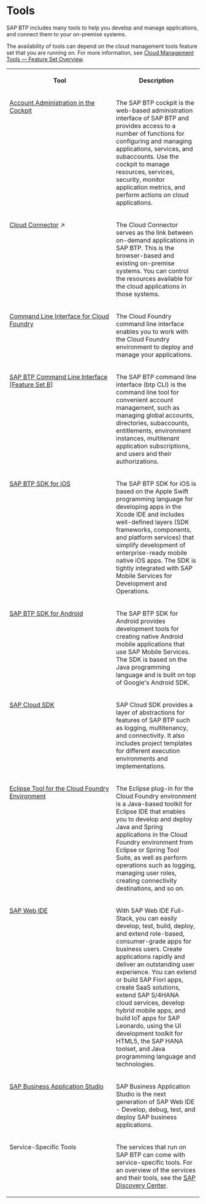 <!-- loioabcae5b568c94e5391a74d15f5db9213 -->

# Tools

SAP BTP includes many tools to help you develop and manage applications, and connect them to your on-premise systems.

The availability of tools can depend on the cloud management tools feature set that you are running on. For more information, see [Cloud Management Tools — Feature Set Overview](cloud-management-tools-feature-set-overview-caf4e4e.md).


<table>
<tr>
<th valign="top">

Tool



</th>
<th valign="top">

Description



</th>
</tr>
<tr>
<td valign="top">

[Account Administration in the Cockpit](../50-administration-and-ops/account-administration-in-the-cockpit-8061ecc.md)



</td>
<td valign="top">

The SAP BTP cockpit is the web-based administration interface of SAP BTP and provides access to a number of functions for configuring and managing applications, services, and subaccounts. Use the cockpit to manage resources, services, security, monitor application metrics, and perform actions on cloud applications.



</td>
</tr>
<tr>
<td valign="top">

[Cloud Connector](https://help.sap.com/viewer/cca91383641e40ffbe03bdc78f00f681/Cloud/en-US/e6c7616abb5710148cfcf3e75d96d596.html "Learn more about the Cloud Connector: features, scenarios and setup.") :arrow_upper_right:



</td>
<td valign="top">

The Cloud Connector serves as the link between on-demand applications in SAP BTP. This is the browser-based and existing on-premise systems. You can control the resources available for the cloud applications in those systems.



</td>
</tr>
<tr>
<td valign="top">

[Command Line Interface for Cloud Foundry](../50-administration-and-ops/working-with-the-cloud-foundry-command-line-interface-2f1d4ab.md)



</td>
<td valign="top">

The Cloud Foundry command line interface enables you to work with the Cloud Foundry environment to deploy and manage your applications.



</td>
</tr>
<tr>
<td valign="top">

[SAP BTP Command Line Interface \[Feature Set B\]](../50-administration-and-ops/account-administration-using-the-sap-btp-command-line-interface-btp-cli-feature-set-b-7c6df2d.md)



</td>
<td valign="top">

The SAP BTP command line interface \(btp CLI\) is the command line tool for convenient account management, such as managing global accounts, directories, subaccounts, entitlements, environment instances, multitenant application subscriptions, and users and their authorizations.



</td>
</tr>
<tr>
<td valign="top">

[SAP BTP SDK for iOS](https://help.sap.com/viewer/product/SAP_CLOUD_PLATFORM_SDK_FOR_IOS/Latest/en-US)



</td>
<td valign="top">

The SAP BTP SDK for iOS is based on the Apple Swift programming language for developing apps in the Xcode IDE and includes well-defined layers \(SDK frameworks, components, and platform services\) that simplify development of enterprise-ready mobile native iOS apps. The SDK is tightly integrated with SAP Mobile Services for Development and Operations.



</td>
</tr>
<tr>
<td valign="top">

[ SAP BTP SDK for Android](https://help.sap.com/viewer/product/SAP_CLOUD_PLATFORM_SDK_FOR_ANDROID/Latest/en-US)



</td>
<td valign="top">

The SAP BTP SDK for Android provides development tools for creating native Android mobile applications that use SAP Mobile Services. The SDK is based on the Java programming language and is built on top of Google's Android SDK.



</td>
</tr>
<tr>
<td valign="top">

[SAP Cloud SDK](https://help.sap.com/viewer/p/SAP_CLOUD_SDK)



</td>
<td valign="top">

SAP Cloud SDK provides a layer of abstractions for features of SAP BTP such as logging, multitenancy, and connectivity. It also includes project templates for different execution environments and implementations.



</td>
</tr>
<tr>
<td valign="top">

[Eclipse Tool for the Cloud Foundry Environment](https://www.eclipse.org/cft/documentation/projectPageLink/CFTProjectPagedocumentation.html)



</td>
<td valign="top">

The Eclipse plug-in for the Cloud Foundry environment is a Java-based toolkit for Eclipse IDE that enables you to develop and deploy Java and Spring applications in the Cloud Foundry environment from Eclipse or Spring Tool Suite, as well as perform operations such as logging, managing user roles, creating connectivity destinations, and so on.



</td>
</tr>
<tr>
<td valign="top">

[SAP Web IDE](https://help.sap.com/viewer/product/SAP_Web_IDE/CF/en-US)



</td>
<td valign="top">

With SAP Web IDE Full-Stack, you can easily develop, test, build, deploy, and extend role-based, consumer-grade apps for business users. Create applications rapidly and deliver an outstanding user experience. You can extend or build SAP Fiori apps, create SaaS solutions, extend SAP S/4HANA cloud services, develop hybrid mobile apps, and build IoT apps for SAP Leonardo, using the UI development toolkit for HTML5, the SAP HANA toolset, and Java programming language and technologies.



</td>
</tr>
<tr>
<td valign="top">

[SAP Business Application Studio](https://help.sap.com/viewer/product/SAP%20Business%20Application%20Studio/Cloud/en-US)



</td>
<td valign="top">

SAP Business Application Studio is the next generation of SAP Web IDE - Develop, debug, test, and deploy SAP business applications.



</td>
</tr>
<tr>
<td valign="top">

Service-Specific Tools



</td>
<td valign="top">

The services that run on SAP BTP can come with service-specific tools. For an overview of the services and their tools, see the [SAP Discovery Center](https://www.discovery-center.cloud.sap/protected/index.html#/serviceCatalog).



</td>
</tr>
</table>

